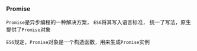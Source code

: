 ### Promise 

`Promise`是异步编程的一种解决方案， `ES6`将其写入语言标准， 统一了写法，原生提供了`Promise`对象

`ES6`规定，`Promise`对象是一个构造函数，用来生成`Promise`实例

